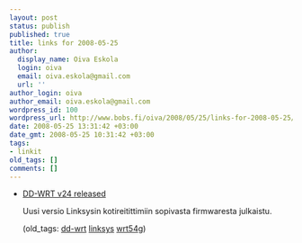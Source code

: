 ```yaml
---
layout: post
status: publish
published: true
title: links for 2008-05-25
author:
  display_name: Oiva Eskola
  login: oiva
  email: oiva.eskola@gmail.com
  url: ''
author_login: oiva
author_email: oiva.eskola@gmail.com
wordpress_id: 100
wordpress_url: http://www.bobs.fi/oiva/2008/05/25/links-for-2008-05-25/
date: 2008-05-25 13:31:42 +03:00
date_gmt: 2008-05-25 10:31:42 +03:00
tags:
- linkit
old_tags: []
comments: []
---
```

<ul class="delicious">
<li>
<div class="delicious-link"><a href="http://www.dd-wrt.com/dd-wrtv3/index.php">DD-WRT v24 released</a></div></p>
<div class="delicious-extended">Uusi versio Linksysin kotireitittimiin sopivasta firmwaresta julkaistu.</div></p>
<div class="delicious-tags">(old_tags: <a href="http://del.icio.us/oiva/dd-wrt">dd-wrt</a> <a href="http://del.icio.us/oiva/linksys">linksys</a> <a href="http://del.icio.us/oiva/wrt54g">wrt54g</a>)</div><br />
	</li>
</ul>
